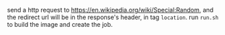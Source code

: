 send a http request to https://en.wikipedia.org/wiki/Special:Random, 
and the redirect url will be in the response's header, in tag `location`.
run `run.sh` to build the image and create the job.
